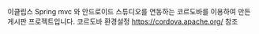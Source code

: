 이클립스 Spring mvc 와 안드로이드 스튜디오를 연동하는 코르도바를 이용하여 만든 게시판 프로젝트입니다.
코르도바 환경설정 https://cordova.apache.org/ 참조

